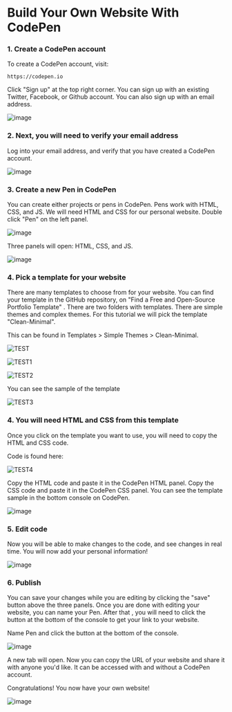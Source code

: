 # Build Your Own Website With CodePen 


### 1. Create a CodePen account
To create a CodePen account, visit:

    https://codepen.io
    
Click "Sign up" at the top right corner. You can sign up with an existing Twitter, Facebook, or Github account. You can also sign up with an email address.

![image](https://www.freecodecamp.org/news/content/images/size/w2000/2021/03/homepage-codepen.png)



### 2. Next, you will need to verify your email address
Log into your email address, and verify that you have created a CodePen account.

![image](https://www.freecodecamp.org/news/content/images/size/w1600/2021/10/email-from-codepen.png)


### 3. Create a new Pen in CodePen
You can create either projects or pens in CodePen. Pens work with HTML, CSS, and JS. We will need HTML and CSS for our personal website. Double click
"Pen" on the left panel. 

![image](https://www.freecodecamp.org/news/content/images/2021/10/Screen-Shot-2021-10-29-at-11.49.12-PM.png)

Three panels will open: HTML, CSS, and JS. 

![image](https://s3.amazonaws.com/cdn.freshdesk.com/data/helpdesk/attachments/production/1094621300/original/ODz1_f8DXdmMhpVJ6wBl8MpJn4txzSEA_A.png?1598957842)


### 4. Pick a template for your website

There are many templates to choose from for your website. You can find your template in the GitHub repository, on "Find a Free and Open-Source Portfolio Template" . There are two folders with templates. There are simple themes and complex themes. For this tutorial we will pick the template "Clean-Minimal". 

This can be found in Templates > Simple Themes > Clean-Minimal.

![TEST](https://user-images.githubusercontent.com/98966846/162860561-57fc84ac-8332-417b-b935-53d973c259c9.jpg)

![TEST1](https://user-images.githubusercontent.com/98966846/162860695-4b25414a-f5ec-4b38-af10-cd846750674d.jpg)

![TEST2](https://user-images.githubusercontent.com/98966846/162860193-bac41fe7-cb18-4434-bf84-e551558fa409.jpg)

You can see the sample of the template

![TEST3](https://user-images.githubusercontent.com/98966846/162860860-217496f9-800f-4e2d-a5eb-e92f8842de68.jpg)


### 4. You will need HTML and CSS from this template
Once you click on the template you want to use, you will need to copy the HTML and CSS code. 

Code is found here: 

![TEST4](https://user-images.githubusercontent.com/98966846/162861509-db11f0a7-1778-4e11-8de8-2c2cdd72a1b1.jpg)

Copy the HTML code and paste it in the CodePen HTML panel. Copy the CSS code and paste it in the CodePen CSS panel. You can see the template sample in the bottom console on CodePen.

![image](https://user-images.githubusercontent.com/98966846/162871295-af10291b-5c4e-4e84-b236-1a69040bb7f7.PNG)


### 5. Edit code
Now you will be able to make changes to the code, and see changes in real time. You will now add your personal information!

![image](https://user-images.githubusercontent.com/98966846/162871305-1b1da3a8-f742-488e-b3a7-0d1e118c4342.PNG)

### 6. Publish
You can save your changes while you are editing by clicking the "save" button above the three panels. Once you are done with editing your website, you can name your Pen. After that , you will need to click the button at the bottom of the console to get your link to your website.

Name Pen and click the button at the bottom of the console. 

![image](https://user-images.githubusercontent.com/98966846/163002675-8f938fb8-dec5-45f2-9556-2ec67eb5d700.jpg)

A new tab will open. Now you can copy the URL of your website and share it with anyone you'd like. It can be accessed with and without a CodePen account. 

Congratulations! You now have your own website!

![image](https://user-images.githubusercontent.com/98966846/163005931-3b504dce-bd88-4f52-a5a0-e6990733cc8b.jpg)




















